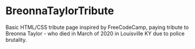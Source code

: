 # BreonnaTaylorTribute

Basic HTML/CSS tribute page inspired by FreeCodeCamp, paying tribute to Breonna Taylor - who died in March of 2020 in Louisville KY due to police brutality.

